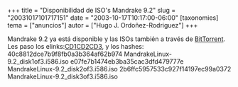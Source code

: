 +++
title = "Disponibilidad de ISO's Mandrake 9.2"
slug = "20031017101717151"
date = "2003-10-17T10:17:00-06:00"
[taxonomies]
tema = ["anuncios"]
autor = ["Hugo J. Ordoñez-Rodriguez"]
+++

Mandrake 9.2 ya está disponible y las ISOs también a través de
[BitTorrent](http://bitconjurer.org/BitTorrent/download.html). Les paso
los
elinks:[CD1](http://www.ece.eps.hw.ac.uk/~hugoj/MandrakeLinux-9.2_disk1of3.i586.iso.torrent)[CD2](http://www.ece.eps.hw.ac.uk/~hugoj/MandrakeLinux-9.2_disk2of3.i586.iso.torrent)[CD3](http://www.ece.eps.hw.ac.uk/~hugoj/MandrakeLinux-9.2_disk3of3.i586.iso.torrent),
y los hashes:
40c8812dce7b9f8fb0a3b364af62b974 MandrakeLinux-9.2_disk1of3.i586.iso
e07fe7b1474eb3ba35cac3dfd479777e MandrakeLinux-9.2_disk2of3.i586.iso
2b6ffc5957533c927f14197ec99a0372 MandrakeLinux-9.2_disk3of3.i586.iso

